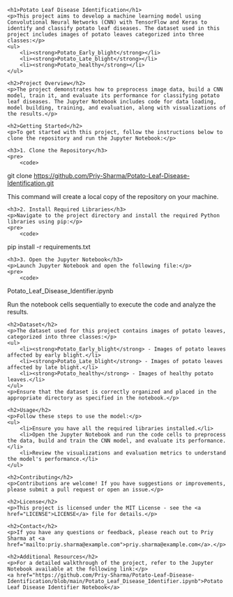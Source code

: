 
    <h1>Potato Leaf Disease Identification</h1>
    <p>This project aims to develop a machine learning model using Convolutional Neural Networks (CNN) with TensorFlow and Keras to identify and classify potato leaf diseases. The dataset used in this project includes images of potato leaves categorized into three classes:</p>
    <ul>
        <li><strong>Potato_Early_blight</strong></li>
        <li><strong>Potato_Late_blight</strong></li>
        <li><strong>Potato_healthy</strong></li>
    </ul>

    <h2>Project Overview</h2>
    <p>The project demonstrates how to preprocess image data, build a CNN model, train it, and evaluate its performance for classifying potato leaf diseases. The Jupyter Notebook includes code for data loading, model building, training, and evaluation, along with visualizations of the results.</p>

    <h2>Getting Started</h2>
    <p>To get started with this project, follow the instructions below to clone the repository and run the Jupyter Notebook:</p>

    <h3>1. Clone the Repository</h3>
    <pre>
        <code>
git clone https://github.com/Priy-Sharma/Potato-Leaf-Disease-Identification.git
        </code>
    </pre>
    <p>This command will create a local copy of the repository on your machine.</p>

    <h3>2. Install Required Libraries</h3>
    <p>Navigate to the project directory and install the required Python libraries using pip:</p>
    <pre>
        <code>
pip install -r requirements.txt
        </code>
    </pre>

    <h3>3. Open the Jupyter Notebook</h3>
    <p>Launch Jupyter Notebook and open the following file:</p>
    <pre>
        <code>
Potato_Leaf_Disease_Identifier.ipynb
        </code>
    </pre>
    <p>Run the notebook cells sequentially to execute the code and analyze the results.</p>

    <h2>Dataset</h2>
    <p>The dataset used for this project contains images of potato leaves, categorized into three classes:</p>
    <ul>
        <li><strong>Potato_Early_blight</strong> - Images of potato leaves affected by early blight.</li>
        <li><strong>Potato_Late_blight</strong> - Images of potato leaves affected by late blight.</li>
        <li><strong>Potato_healthy</strong> - Images of healthy potato leaves.</li>
    </ul>
    <p>Ensure that the dataset is correctly organized and placed in the appropriate directory as specified in the notebook.</p>

    <h2>Usage</h2>
    <p>Follow these steps to use the model:</p>
    <ul>
        <li>Ensure you have all the required libraries installed.</li>
        <li>Open the Jupyter Notebook and run the code cells to preprocess the data, build and train the CNN model, and evaluate its performance.</li>
        <li>Review the visualizations and evaluation metrics to understand the model's performance.</li>
    </ul>

    <h2>Contributing</h2>
    <p>Contributions are welcome! If you have suggestions or improvements, please submit a pull request or open an issue.</p>

    <h2>License</h2>
    <p>This project is licensed under the MIT License - see the <a href="LICENSE">LICENSE</a> file for details.</p>

    <h2>Contact</h2>
    <p>If you have any questions or feedback, please reach out to Priy Sharma at <a href="mailto:priy.sharma@example.com">priy.sharma@example.com</a>.</p>

    <h2>Additional Resources</h2>
    <p>For a detailed walkthrough of the project, refer to the Jupyter Notebook available at the following link:</p>
    <a href="https://github.com/Priy-Sharma/Potato-Leaf-Disease-Identification/blob/main/Potato_Leaf_Disease_Identifier.ipynb">Potato Leaf Disease Identifier Notebook</a>
</body>
</html>

